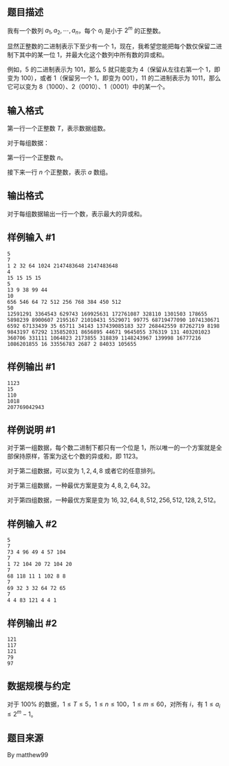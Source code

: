 ## 题目描述

我有一个数列 $a_1,a_2,\cdots,a_n$，每个 $a_i$ 是小于 $2^m$ 的正整数。

显然正整数的二进制表示下至少有一个 $1$，现在，我希望您能把每个数仅保留二进制下其中的某一位 $1$，并最大化这个数列中所有数的异或和。

例如，$5$ 的二进制表示为 $101$，那么 $5$ 就只能变为 $4$（保留从左往右第一个 $1$，即变为 $100$），或者 $1$（保留另一个 $1$，即变为 $001$），$11$ 的二进制表示为 $1011$，那么它可以变为 $8$（$1000$）、$2$（$0010$）、$1$（$0001$）中的某一个。

## 输入格式

第一行一个正整数 $T$，表示数据组数。

对于每组数据：

第一行一个正整数 $n$。

接下来一行 $n$ 个正整数，表示 $a$ 数组。

## 输出格式

对于每组数据输出一行一个数，表示最大的异或和。

## 样例输入 #1
```plain
5
7
1 2 32 64 1024 2147483648 2147483648
4
15 15 15 15
5
13 9 38 99 44
10
656 546 64 72 512 256 768 384 450 512
50
12591291 3364543 629743 169925631 172761087 328110 1301503 178655 5898239 8900607 2195167 21010431 5529071 99775 68719477090 1074130671 6592 67133439 35 65711 34143 137439085183 327 268442559 87262719 8198 9843197 67292 135852031 8656895 44671 9645055 376319 131 403201023 360706 331111 1064823 2173855 318839 1148243967 139998 16777216 1086201855 16 33556783 2687 2 84033 105655
```

## 样例输出 #1
```plain
1123
15
110
1018
207769042943
```

## 样例说明 #1

对于第一组数据，每个数二进制下都只有一个位是 $1$，所以唯一的一个方案就是全部保持原样，答案为这七个数的异或和，即 $1123$。

对于第二组数据，可以变为 $1,2,4,8$ 或者它的任意排列。

对于第三组数据，一种最优方案是变为 $4,8,2,64,32$。

对于第四组数据，一种最优方案是变为    $16,32,64,8,512,256,512,128,2,512$。

## 样例输入 #2

```plain
5
7
73 4 96 49 4 57 104
7
1 72 104 20 72 104 20
7
68 118 11 1 102 8 8
7
69 32 3 32 64 72 65
7
4 4 83 121 4 4 1
```

## 样例输出 #2

```plain
121
117
121
79
97
```

## 数据规模与约定

对于 $100\%$ 的数据，$1 \le T \le 5$，$1 \le n \le 100$，$1 \le m \le 60$，对所有 $i$，有 $1 \le a_i\le 2^m - 1$。


## 题目来源
By matthew99